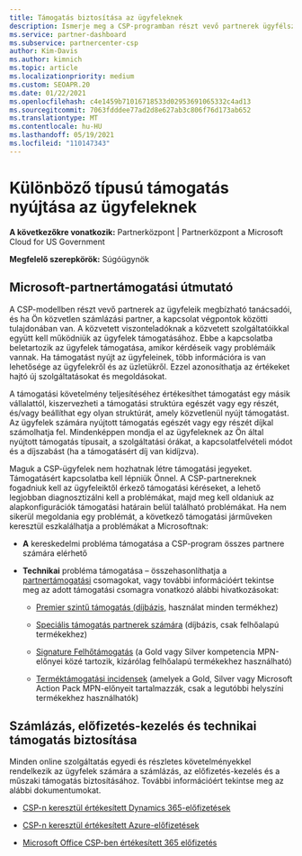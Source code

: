 ```yaml
---
title: Támogatás biztosítása az ügyfeleknek
description: Ismerje meg a CSP-programban részt vevő partnerek ügyfélszolgálati feladatait. A számlázás, az előfizetés-kezelés és a technikai problémák támogatását fedi le.
ms.service: partner-dashboard
ms.subservice: partnercenter-csp
author: Kim-Davis
ms.author: kimnich
ms.topic: article
ms.localizationpriority: medium
ms.custom: SEOAPR.20
ms.date: 01/22/2021
ms.openlocfilehash: c4e1459b71016718533d02953691065332c4ad13
ms.sourcegitcommit: 7063fdddee77ad2d8e627ab3c806f76d173ab652
ms.translationtype: MT
ms.contentlocale: hu-HU
ms.lasthandoff: 05/19/2021
ms.locfileid: "110147343"
---
```

# <a name="providing-different-types-of-support-to-your-customers"></a>Különböző típusú támogatás nyújtása az ügyfeleknek

**A következőkre vonatkozik:** Partnerközpont | Partnerközpont a Microsoft Cloud for US Government

**Megfelelő szerepkörök:** Súgóügynök

## <a name="microsoft-partner-support-guidance"></a>Microsoft-partnertámogatási útmutató

A CSP-modellben részt vevő partnerek az ügyfeleik megbízható tanácsadói, és ha Ön közvetlen számlázási partner, a kapcsolat végpontok közötti tulajdonában van. A közvetett viszonteladóknak a közvetett szolgáltatóikkal együtt kell működniük az ügyfelek támogatásához. Ebbe a kapcsolatba beletartozik az ügyfelek támogatása, amikor kérdéseik vagy problémáik vannak. Ha támogatást nyújt az ügyfeleinek, több információra is van lehetősége az ügyfelekről és az üzletükről. Ezzel azonosíthatja az értékeket hajtó új szolgáltatásokat és megoldásokat.

A támogatási követelmény teljesítéséhez értékesíthet támogatást egy másik vállalattól, kiszervezheti a támogatási struktúra egészét vagy egy részét, és/vagy beállíthat egy olyan struktúrát, amely közvetlenül nyújt támogatást. Az ügyfelek számára nyújtott támogatás egészét vagy egy részét díjkal számolhatja fel. Mindenképpen mondja el az ügyfeleknek az Ön által nyújtott támogatás típusait, a szolgáltatási órákat, a kapcsolatfelvételi módot és a díjszabást (ha a támogatásért díj van kidíjzva).

Maguk a CSP-ügyfelek nem hozhatnak létre támogatási jegyeket. Támogatásért kapcsolatba kell lépniük Önnel. A CSP-partnereknek fogadniuk kell az ügyfeleiktől érkező támogatási kéréseket, a lehető legjobban diagnosztizálni kell a problémákat, majd meg kell oldaniuk az alapkonfigurációk támogatási határain belül található problémákat. Ha nem sikerül megoldania egy problémát, a következő támogatási járműveken keresztül eszkalálhatja a problémákat a Microsoftnak:

- **A** kereskedelmi probléma támogatása a CSP-program összes partnere számára elérhető

- **Technikai** probléma támogatása – összehasonlíthatja a [partnertámogatási](https://partner.microsoft.com/support/partnersupport) csomagokat, vagy további információért tekintse meg az adott támogatási csomagra vonatkozó alábbi hivatkozásokat:

  - [Premier szintű támogatás (díjbázis,](https://partner.microsoft.com/support/microsoft-services-premier-support) használat minden termékhez)

  - [Speciális támogatás partnerek számára](https://partner.microsoft.com/support/advanced-cloud-support) (díjbázis, csak felhőalapú termékekhez)

  - [Signature Felhőtámogatás](manage-your-partner-network-benefits.md) (a Gold vagy Silver kompetencia MPN-előnyei közé tartozik, kizárólag felhőalapú termékekhez használható)

  - [Terméktámogatási incidensek](manage-your-partner-network-benefits.md) (amelyek a Gold, Silver vagy Microsoft Action Pack MPN-előnyeit tartalmazzák, csak a legutóbbi helyszíni termékekhez használhatók)

## <a name="providing-billing-subscription-management-and-technical-support"></a>Számlázás, előfizetés-kezelés és technikai támogatás biztosítása 

Minden online szolgáltatás egyedi és részletes követelményekkel rendelkezik az ügyfelek számára a számlázás, az előfizetés-kezelés és a műszaki támogatás biztosításához. További információért tekintse meg az alábbi dokumentumokat.

- [CSP-n keresztül értékesített Dynamics 365-előfizetések](https://www.microsoftpartnercommunity.com/t5/CSP/Microsoft-Partner-Support-Guidance/m-p/5262#M30)

- [CSP-n keresztül értékesített Azure-előfizetések](https://www.microsoftpartnercommunity.com/t5/CSP/Microsoft-Partner-Support-Guidance/m-p/5263#M31)

- [Microsoft Office CSP-ben értékesített 365 előfizetés](https://www.microsoftpartnercommunity.com/t5/CSP/Microsoft-Partner-Support-Guidance/m-p/5264#M32)
